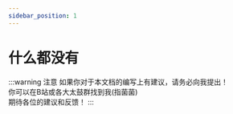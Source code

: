 ```yaml
---
sidebar_position: 1
---
```


# 什么都没有

:::warning 注意
如果你对于本文档的编写上有建议，请务必向我提出！<br/>
你可以在B站或各大太鼓群找到我(指菌菌)<br/>
期待各位的建议和反馈！
:::
